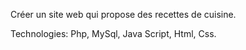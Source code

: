Créer un site web qui propose des recettes de cuisine.

Technologies: Php, MySql, Java Script, Html, Css.